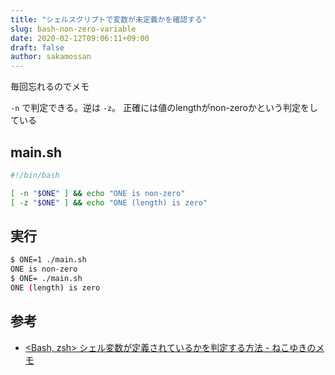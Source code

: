 ```yaml
---
title: "シェルスクリプトで変数が未定義かを確認する"
slug: bash-non-zero-variable
date: 2020-02-12T09:06:11+09:00
draft: false
author: sakamossan
---
```


毎回忘れるのでメモ

`-n` で判定できる。逆は `-z`。
正確には値のlengthがnon-zeroかという判定をしている

## main.sh

```bash
#!/bin/bash

[ -n "$ONE" ] && echo "ONE is non-zero"
[ -z "$ONE" ] && echo "ONE (length) is zero"
```

## 実行

```bash
$ ONE=1 ./main.sh
ONE is non-zero
$ ONE= ./main.sh
ONE (length) is zero
```

## 参考

- [<Bash, zsh> シェル変数が定義されているかを判定する方法 - ねこゆきのメモ](http://nekoyukimmm.hatenablog.com/entry/2018/01/21/101828)
